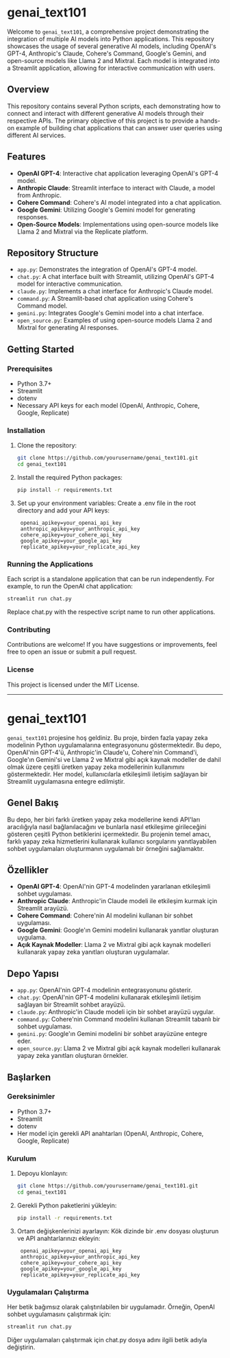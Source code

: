 # genai_text101

Welcome to `genai_text101`, a comprehensive project demonstrating the integration of multiple AI models into Python applications. This repository showcases the usage of several generative AI models, including OpenAI's GPT-4, Anthropic's Claude, Cohere's Command, Google's Gemini, and open-source models like Llama 2 and Mixtral. Each model is integrated into a Streamlit application, allowing for interactive communication with users.

## Overview

This repository contains several Python scripts, each demonstrating how to connect and interact with different generative AI models through their respective APIs. The primary objective of this project is to provide a hands-on example of building chat applications that can answer user queries using different AI services.

## Features

- **OpenAI GPT-4**: Interactive chat application leveraging OpenAI's GPT-4 model.
- **Anthropic Claude**: Streamlit interface to interact with Claude, a model from Anthropic.
- **Cohere Command**: Cohere's AI model integrated into a chat application.
- **Google Gemini**: Utilizing Google's Gemini model for generating responses.
- **Open-Source Models**: Implementations using open-source models like Llama 2 and Mixtral via the Replicate platform.

## Repository Structure

- `app.py`: Demonstrates the integration of OpenAI's GPT-4 model.
- `chat.py`: A chat interface built with Streamlit, utilizing OpenAI's GPT-4 model for interactive communication.
- `claude.py`: Implements a chat interface for Anthropic's Claude model.
- `command.py`: A Streamlit-based chat application using Cohere's Command model.
- `gemini.py`: Integrates Google's Gemini model into a chat interface.
- `open_source.py`: Examples of using open-source models Llama 2 and Mixtral for generating AI responses.

## Getting Started

### Prerequisites

- Python 3.7+
- Streamlit
- dotenv
- Necessary API keys for each model (OpenAI, Anthropic, Cohere, Google, Replicate)

### Installation

1. Clone the repository:
   ```bash
   git clone https://github.com/yourusername/genai_text101.git
   cd genai_text101
   ```

2. Install the required Python packages:
   ```bash
   pip install -r requirements.txt
   ```

3. Set up your environment variables:
Create a .env file in the root directory and add your API keys:
   ```env
    openai_apikey=your_openai_api_key
    anthropic_apikey=your_anthropic_api_key
    cohere_apikey=your_cohere_api_key
    google_apikey=your_google_api_key
    replicate_apikey=your_replicate_api_key

### Running the Applications

Each script is a standalone application that can be run independently. 
For example, to run the OpenAI chat application:

   ```bash
   streamlit run chat.py
   ```
Replace chat.py with the respective script name to run other applications.

### Contributing

Contributions are welcome! If you have suggestions or improvements, feel free to open an issue or submit a pull request.


### License

This project is licensed under the MIT License.

---

# genai_text101

`genai_text101` projesine hoş geldiniz. Bu proje, birden fazla yapay zeka modelinin Python uygulamalarına entegrasyonunu göstermektedir. Bu depo, OpenAI'nin GPT-4'ü, Anthropic'in Claude'u, Cohere'nin Command'i, Google'ın Gemini'si ve Llama 2 ve Mixtral gibi açık kaynak modeller de dahil olmak üzere çeşitli üretken yapay zeka modellerinin kullanımını göstermektedir. Her model, kullanıcılarla etkileşimli iletişim sağlayan bir Streamlit uygulamasına entegre edilmiştir.

## Genel Bakış

Bu depo, her biri farklı üretken yapay zeka modellerine kendi API'ları aracılığıyla nasıl bağlanılacağını ve bunlarla nasıl etkileşime girileceğini gösteren çeşitli Python betiklerini içermektedir. Bu projenin temel amacı, farklı yapay zeka hizmetlerini kullanarak kullanıcı sorgularını yanıtlayabilen sohbet uygulamaları oluşturmanın uygulamalı bir örneğini sağlamaktır.

## Özellikler

- **OpenAI GPT-4**: OpenAI'nin GPT-4 modelinden yararlanan etkileşimli sohbet uygulaması.
- **Anthropic Claude**: Anthropic'in Claude modeli ile etkileşim kurmak için Streamlit arayüzü.
- **Cohere Command**: Cohere'nin AI modelini kullanan bir sohbet uygulaması.
- **Google Gemini**: Google'ın Gemini modelini kullanarak yanıtlar oluşturan uygulama.
- **Açık Kaynak Modeller**: Llama 2 ve Mixtral gibi açık kaynak modelleri kullanarak yapay zeka yanıtları oluşturan uygulamalar.

## Depo Yapısı

- `app.py`: OpenAI'nin GPT-4 modelinin entegrasyonunu gösterir.
- `chat.py`: OpenAI'nin GPT-4 modelini kullanarak etkileşimli iletişim sağlayan bir Streamlit sohbet arayüzü.
- `claude.py`: Anthropic'in Claude modeli için bir sohbet arayüzü uygular.
- `command.py`: Cohere'nin Command modelini kullanan Streamlit tabanlı bir sohbet uygulaması.
- `gemini.py`: Google'ın Gemini modelini bir sohbet arayüzüne entegre eder.
- `open_source.py`: Llama 2 ve Mixtral gibi açık kaynak modelleri kullanarak yapay zeka yanıtları oluşturan örnekler.

## Başlarken

### Gereksinimler

- Python 3.7+
- Streamlit
- dotenv
- Her model için gerekli API anahtarları (OpenAI, Anthropic, Cohere, Google, Replicate)

### Kurulum

1. Depoyu klonlayın:
   ```bash
   git clone https://github.com/yourusername/genai_text101.git
   cd genai_text101
   ```
2. Gerekli Python paketlerini yükleyin:
   ```bash
   pip install -r requirements.txt
   ```

3. Ortam değişkenlerinizi ayarlayın:
Kök dizinde bir .env dosyası oluşturun ve API anahtarlarınızı ekleyin:
   ```env
    openai_apikey=your_openai_api_key
    anthropic_apikey=your_anthropic_api_key
    cohere_apikey=your_cohere_api_key
    google_apikey=your_google_api_key
    replicate_apikey=your_replicate_api_key
   ```

### Uygulamaları Çalıştırma

Her betik bağımsız olarak çalıştırılabilen bir uygulamadır.
Örneğin, OpenAI sohbet uygulamasını çalıştırmak için:

   ```bash
   streamlit run chat.py
   ```
Diğer uygulamaları çalıştırmak için chat.py dosya adını ilgili betik adıyla değiştirin.
